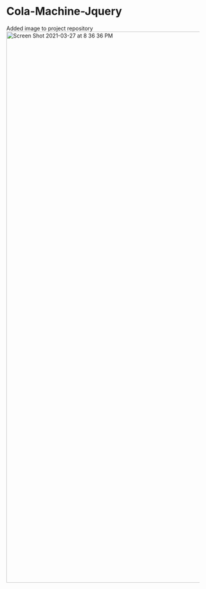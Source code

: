 # Cola-Machine-Jquery
Added image to project repository
<img width="1434" alt="Screen Shot 2021-03-27 at 8 36 36 PM" src="https://user-images.githubusercontent.com/31947742/112738802-bc9abf80-8f3c-11eb-9f50-cbe7e63bb905.png">

